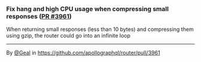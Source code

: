 ### Fix hang and high CPU usage when compressing small responses ([PR #3961](https://github.com/apollographql/router/pull/3961))

When returning small responses (less than 10 bytes) and compressing them using gzip, the router could go into an infinite loop

---

By [@Geal](https://github.com/Geal) in https://github.com/apollographql/router/pull/3961
